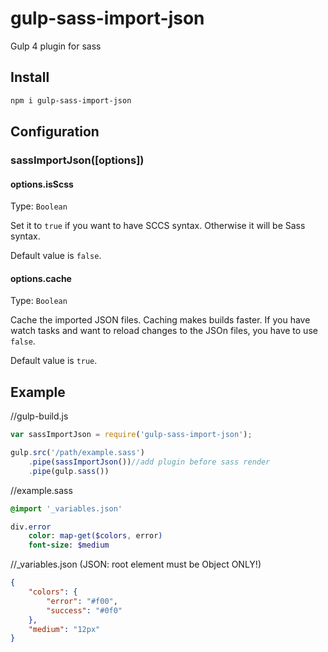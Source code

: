 # gulp-sass-import-json

Gulp 4 plugin for sass

## Install
```bash
npm i gulp-sass-import-json
```

## Configuration
### sassImportJson([options])
#### options.isSсss
Type: `Boolean`

Set it to `true` if you want to have SCCS syntax. Otherwise it will be Sass syntax.

Default value is `false`.

#### options.cache
Type: `Boolean`

Cache the imported JSON files. Caching makes builds faster. If you have watch tasks and want to reload changes to the JSOn files, you have to use `false`.

Default value is `true`.


## Example
//gulp-build.js
```js
var sassImportJson = require('gulp-sass-import-json');

gulp.src('/path/example.sass')
    .pipe(sassImportJson())//add plugin before sass render
    .pipe(gulp.sass())
```

//example.sass
```sass
@import '_variables.json'

div.error
    color: map-get($colors, error)
    font-size: $medium
```

//_variables.json (JSON: root element must be Object ONLY!)
```json
{
    "colors": {
        "error": "#f00",
        "success": "#0f0"
    },
    "medium": "12px"
}
```

